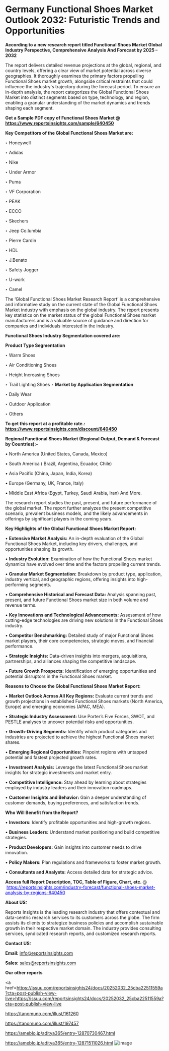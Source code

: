 # Germany Functional Shoes Market Outlook 2032: Futuristic Trends and Opportunities

<strong>According to a new research report titled Functional Shoes Market Global Industry Perspective, Comprehensive Analysis And Forecast by 2025 – 2032</strong>

The report delivers detailed revenue projections at the global, regional, and country levels, offering a clear view of market potential across diverse geographies. It thoroughly examines the primary factors propelling Functional Shoes market growth, alongside critical restraints that could influence the industry's trajectory during the forecast period. To ensure an in-depth analysis, the report categorizes the Global Functional Shoes Market into distinct segments based on type, technology, and region, enabling a granular understanding of the market dynamics and trends shaping each segment.

<strong>Get a Sample PDF copy of Functional Shoes Market </strong><strong>@<a href=https://www.reportsinsights.com/sample/640450 style=color:#0000ff;> https://www.reportsinsights.com/sample/640450</a></strong></font>

<strong>Key Competitors of the Global Functional Shoes Market are:</strong>

‣ Honeywell

‣ Adidas

‣ Nike

‣ Under Armor

‣ Puma

‣ VF Corporation

‣ PEAK

‣ ECCO

‣ Skechers

‣ Jeep
 Co.lumbia

‣ Pierre Cardin

‣ HDL

‣ J.Benato

‣ Safety Jogger

‣ U-work

‣ Camel

The ‘Global Functional Shoes Market Research Report’ is a comprehensive and informative study on the current state of the Global Functional Shoes Market industry with emphasis on the global industry. The report presents key statistics on the market status of the global Functional Shoes market manufacturers and is a valuable source of guidance and direction for companies and individuals interested in the industry.

<strong>Functional Shoes Industry Segmentation covered are:</strong>

<strong>Product Type Segmentation</strong>

‣ Warm Shoes

‣ Air Conditioning Shoes

‣ Height Increasing Shoes

‣ Trail Lighting Shoes
‣ 
<strong>Market by Application Segmentation</strong>

‣ Daily Wear

‣ Outdoor Application

‣ Others

<strong>To get this report at a profitable rate.: <a href=https://www.reportsinsights.com/discount/640450 style=color:#0000ff;>https://www.reportsinsights.com/discount/640450</a></strong></font>

<strong>Regional Functional Shoes Market (Regional Output, Demand &amp; Forecast by Countries):-</strong>

• North America (United States, Canada, Mexico)

• South America ( Brazil, Argentina, Ecuador, Chile)

• Asia Pacific (China, Japan, India, Korea)

• Europe (Germany, UK, France, Italy)

• Middle East Africa (Egypt, Turkey, Saudi Arabia, Iran) And More.

The research report studies the past, present, and future performance of the global market. The report further analyzes the present competitive scenario, prevalent business models, and the likely advancements in offerings by significant players in the coming years.

<strong>Key Highlights of the Global Functional Shoes Market Report:</strong>

• <strong>Extensive Market Analysis:</strong> An in-depth evaluation of the Global Functional Shoes Market, including key drivers, challenges, and opportunities shaping its growth.

• <strong>Industry Evolution:</strong> Examination of how the Functional Shoes market dynamics have evolved over time and the factors propelling current trends.

• <strong>Granular Market Segmentation:</strong> Breakdown by product type, application, industry vertical, and geographic regions, offering insights into high-performing segments.

• <strong>Comprehensive Historical and Forecast Data:</strong> Analysis spanning past, present, and future Functional Shoes market size in both volume and revenue terms.

• <strong>Key Innovations and Technological Advancements:</strong> Assessment of how cutting-edge technologies are driving new solutions in the Functional Shoes industry.

• <strong>Competitor Benchmarking:</strong> Detailed study of major Functional Shoes market players, their core competencies, strategic moves, and financial performance.

• <strong>Strategic Insights:</strong> Data-driven insights into mergers, acquisitions, partnerships, and alliances shaping the competitive landscape.

• <strong>Future Growth Prospects:</strong> Identification of emerging opportunities and potential disruptors in the Functional Shoes market.

<strong>Reasons to Choose the Global Functional Shoes Market Report:</strong>

• <strong>Market Outlook Across All Key Regions:</strong> Evaluate current trends and growth projections in established Functional Shoes markets (North America, Europe) and emerging economies (APAC, MEA).

• <strong>Strategic Industry Assessment:</strong> Use Porter’s Five Forces, SWOT, and PESTLE analyses to uncover potential risks and opportunities.

• <strong>Growth-Driving Segments:</strong> Identify which product categories and industries are projected to achieve the highest Functional Shoes market shares.

• <strong>Emerging Regional Opportunities:</strong> Pinpoint regions with untapped potential and fastest projected growth rates.

• <strong>Investment Analysis:</strong> Leverage the latest Functional Shoes market insights for strategic investments and market entry.

• <strong>Competitive Intelligence:</strong> Stay ahead by learning about strategies employed by industry leaders and their innovation roadmaps.

• <strong>Customer Insights and Behavior:</strong> Gain a deeper understanding of customer demands, buying preferences, and satisfaction trends.

<strong>Who Will Benefit from the Report?</strong>

• <strong>Investors:</strong> Identify profitable opportunities and high-growth regions.

• <strong>Business Leaders:</strong> Understand market positioning and build competitive strategies.

• <strong>Product Developers:</strong> Gain insights into customer needs to drive innovation.

• <strong>Policy Makers:</strong> Plan regulations and frameworks to foster market growth.

• <strong>Consultants and Analysts:</strong> Access detailed data for strategic advice.
</ul>
<strong>Access full Report Description, TOC, Table of Figure, Chart, etc. </strong>@  <a href=https://reportsinsights.com/industry-forecast/functional-shoes-market-analysis-by-regions-640450 style=color:#0000ff;>https://reportsinsights.com/industry-forecast/functional-shoes-market-analysis-by-regions-640450</a></font>

<strong><strong>About US</strong>:</strong>

Reports Insights is the leading research industry that offers contextual and data-centric research services to its customers across the globe. The firm assists its clients to strategize business policies and accomplish sustainable growth in their respective market domain. The industry provides consulting services, syndicated research reports, and customized research reports.

<strong>Contact US:</strong>

<p class=""""><b>Email:</b> <a href=mailto:info@reportsinsights.com>info@reportsinsights.com</a></p>
<p class=""""><b>Sales:</b> <a href=mailto:sales@reportsinsights.com>sales@reportsinsights.com</a></p>

<strong>Our other reports</strong>

<a href=https://issuu.com/reportsinsights24/docs/20252032_25cba22511559a?cta=post-publish-view-live>https://issuu.com/reportsinsights24/docs/20252032_25cba22511559a?cta=post-publish-view-live</a>

<a href=https://tanomuno.com/illust/161260>https://tanomuno.com/illust/161260</a>

<a href=https://tanomuno.com/illust/197457>https://tanomuno.com/illust/197457</a>

<a href=https://ameblo.jp/aditya365/entry-12870730467.html>https://ameblo.jp/aditya365/entry-12870730467.html</a>

<a href=https://ameblo.jp/aditya365/entry-12871511026.html>https://ameblo.jp/aditya365/entry-12871511026.html</a>
![image](https://github.com/user-attachments/assets/79cccbd6-9295-4ce0-996f-659c7bde013d)
